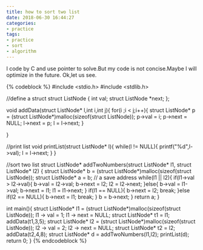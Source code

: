 ```yaml
---
title: how to sort two list
date: 2018-06-30 16:44:27
categories:
- practice
tags:
- practice
- sort
- algorithm
---
```

I code by C and use pointer to solve.But my code is not concise.Maybe I will optimize in the future.
Ok,let us see.
<!--more-->
{% codeblock %}
#include <stdio.h>
#include <stdlib.h>

//define a struct 
 struct ListNode {
	int val;
    struct ListNode *next;
 };

void addData(struct ListNode* l,int i,int j){
	for(i ;i < j;i++){
		struct ListNode* p = (struct ListNode*)malloc(sizeof(struct ListNode));	
		p->val  = i;
		p->next = NULL;
		l->next = p;
		l = l->next;
	}
	
}

//print list
void printList(struct ListNode* l){
	while(l != NULL){
		printf("%d",l->val);
		l = l->next;
	}
}

//sort two list
struct ListNode* addTwoNumbers(struct ListNode* l1, struct ListNode* l2) {
    struct ListNode* b = (struct ListNode*)malloc(sizeof(struct ListNode));
    struct ListNode* a = b; // a save address
    while(l1 || l2){
		if(l1->val > l2->val){
			b->val  = l2->val;
			b->next = l2;
			l2 = l2->next;
		}else{
			b->val  = l1->val;
			b->next = l1;
			l1 = l1->next;
		}
		if(l1 == NULL){
	    	b->next = l2;
	    	break;
	    }else if(l2 == NULL){
	    	b->next = l1;
	    	break;
    	}
	    b = b->next;
    }
    return a;
}

int main(){
	struct ListNode* l1 = (struct ListNode*)malloc(sizeof(struct ListNode));
	l1 -> val           = 1;
	l1 -> next          = NULL;
	struct ListNode* t1 = l1;
	addData(t1,3,5);
	struct ListNode* l2 = (struct ListNode*)malloc(sizeof(struct ListNode));
	l2 -> val           = 2;
	l2 -> next          = NULL;
	struct ListNode* t2 = l2;
	addData(t2,4,8);
	struct ListNode* d  = addTwoNumbers(l1,l2);
	printList(d);
	return 0;
}
{% endcodeblock %}